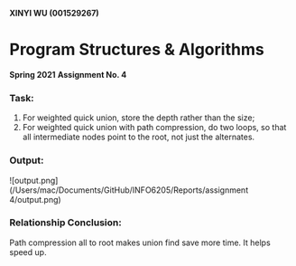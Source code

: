 **XINYI WU (001529267)**

# Program Structures & Algorithms

**Spring 2021** **Assignment No. 4**

### Task:

1. For weighted quick union, store the depth rather than the size;
2. For weighted quick union with path compression, do two loops, so that all intermediate nodes point to the root, not just the alternates.

### Output:

![output.png](/Users/mac/Documents/GitHub/INFO6205/Reports/assignment 4/output.png)

### Relationship Conclusion:

Path compression all to root makes union find save more time. It helps speed up. 